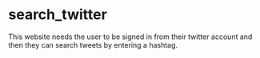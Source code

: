 search_twitter
==============

This website needs the user to be signed in from their twitter account and then they can search tweets by entering a hashtag.

